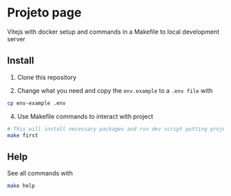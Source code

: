 # Projeto page

Vitejs with docker setup and commands in a Makefile to local development server

## Install
1. Clone this repository

3. Change what you need and copy the `env.example` to a `.env file` with

```bash
cp env-example .env
```

4. Use Makefile commands to interact with project

```bash
# This will install necessary packages and run dev script putting project in http://localhost:5173 port
make first
```

## Help

See all commands with
```bash
make help
```

